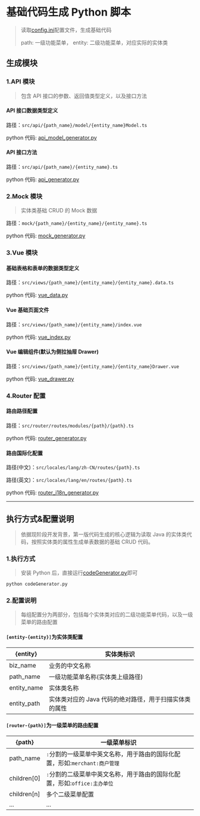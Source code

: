 # 基础代码生成 Python 脚本

> 读取[config.ini](config.ini)配置文件，生成基础代码
>
> path: 一级功能菜单， entity: 二级功能菜单，对应实际的实体类

## 生成模块

### 1.API 模块

> 包含 API 接口的参数、返回值类型定义，以及接口方法

#### API 接口数据类型定义

路径：`src/api/{path_name}/model/{entity_name}Model.ts`

python 代码: [api_model_generator.py](api_model_generator.py)

#### API 接口方法

路径：`src/api/{path_name}/{entity_name}.ts`

python 代码: [api_generator.py](api_generator.py)

### 2.Mock 模块

> 实体类基础 CRUD 的 Mock 数据

路径：`mock/{path_name}/{entity_name}/{entity_name}.ts`

python 代码: [mock_generator.py](mock_generator.py)

### 3.Vue 模块

#### 基础表格和表单的数据类型定义

路径：`src/views/{path_name}/{entity_name}/{entity_name}.data.ts`

python 代码: [vue_data.py](vue_data.py)

#### Vue 基础页面文件

路径：`src/views/{path_name}/{entity_name}/index.vue`

python 代码: [vue_index.py](vue_index.py)

#### Vue 编辑组件(默认为侧拉抽屉 Drawer)

路径：`src/views/{path_name}/{entity_name}/{entity_name}Drawer.vue`

python 代码: [vue_drawer.py](vue_drawer.py)

### 4.Router 配置

#### 路由路径配置

路径：`src/router/routes/modules/{path}/{path}.ts`

python 代码: [router_generator.py](router_generator.py)

#### 路由国际化配置

路径(中文)：`src/locales/lang/zh-CN/routes/{path}.ts`

路径(英文)：`src/locales/lang/en/routes/{path}.ts`

python 代码: [router_i18n_generator.py](router_i18n_generator.py)

---

## 执行方式&配置说明

> 依据现阶段开发背景，第一版代码生成的核心逻辑为读取 Java 的实体类代码，按照实体类的属性生成单表数据的基础 CRUD 代码。

### 1.执行方式

> 安装 Python 后，直接运行[codeGenerator.py](../codeGenerator.py)即可

```python
python codeGenerator.py
```

### 2.配置说明

> 每组配置分为两部分，包括每个实体类对应的二级功能菜单代码，以及一级菜单的路由配置

#### `[entity-{entity}]`为实体类配置

| {entity}    | 实体类标识                                             |
| ----------- | ------------------------------------------------------ |
| biz_name    | 业务的中文名称                                         |
| path_name   | 一级功能菜单名称(实体类上级路径)                       |
| entity_name | 实体类名称                                             |
| entity_path | 实体类对应的 Java 代码的绝对路径，用于扫描实体类的属性 |

#### `[router-{path}]`为一级菜单的路由配置

| {path}      | 一级菜单标识                                                                |
| ----------- | --------------------------------------------------------------------------- |
| path_name   | `:`分割的一级菜单中英文名称，用于路由的国际化配置，形如:`merchant:商户管理` |
| children[0] | `:`分割的二级菜单中英文名称，用于路由的国际化配置，形如:`office:主办单位`   |
| children[n] | 多个二级菜单配置                                                            |
| ...         | ...                                                                         |
